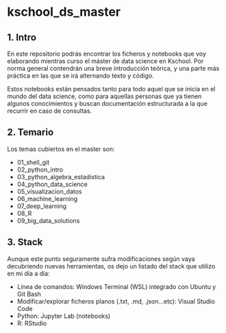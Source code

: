 # kschool_ds_master

## 1. Intro

En este repositorio podrás encontrar los ficheros y notebooks que voy elaborando mientras curso el máster de data science en Kschool. Por norma general contendrán una breve introducción teórica, y una parte más práctica en las que se irá alternando texto y código.

Estos notebooks están pensados tanto para todo aquel que se inicia en el mundo del data science, como para aquellas personas que ya tienen algunos conocimientos y buscan documentación estructurada a la que recurrir en caso de consultas.


## 2. Temario

Los temas cubiertos en el master son:

- 01_shell_git
- 02_python_intro
- 03_python_algebra_estadistica
- 04_python_data_science
- 05_visualizacion_datos
- 06_machine_learning
- 07_deep_learning
- 08_R
- 09_big_data_solutions

## 3. Stack

Aunque este punto seguramente sufra modificaciones según vaya decubriendo nuevas herramientas, os dejo un listado del stack que utilizo en mi día a día:

- Línea de comandos: Windows Terminal (WSL) integrado con Ubuntu y Git Bash
- Modificar/explorar ficheros planos (.txt, .md, .json...etc): Visual Studio Code
- Python: Jupyter Lab (notebooks)
- R: RStudio
